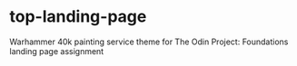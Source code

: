 # top-landing-page
Warhammer 40k painting service theme for The Odin Project: Foundations landing page assignment
